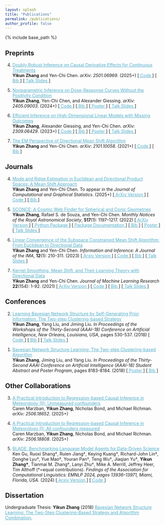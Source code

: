 ```yaml
---
layout: splash
title: "Publications"
permalink: /publications/
author_profile: false
---
```


<!--{% if author.googlescholar %}
  See the citation statistics on <a href="{{author.googlescholar}}" style="color: #52adc8; text-decoration=underline">my Google Scholar profile</a>.
{% endif %}
-->

{% include base_path %}

<!--{% for post in site.publications reversed %}
  {% include archive-single.html %}
{% endfor %}
-->

## Preprints

4. <A href="http://arxiv.org/abs/2501.06969" style="color: #52adc8; text-decoration=underline"> Doubly Robust Inference on Causal Derivative Effects for Continuous Treatments </A> <br/>
    **Yikun Zhang** and Yen-Chi Chen. _arXiv: 2501.06969_. (2025+) [<A href="https://github.com/zhangyk8/npDRDeriv" style="color: #52adc8; text-decoration=underline"> Code </A>] [<A href="https://zhangyk8.github.io/publications/bib_files/npDRDeriv2025.bib" style="color: #52adc8; text-decoration=underline"> Bib </A>] [<A href="https://zhangyk8.github.io/talks/talk-6" style="color: #52adc8; text-decoration=underline"> Talk Slides </A>]

3. <A href="http://arxiv.org/abs/2405.09003" style="color: #52adc8; text-decoration=underline"> Nonparametric Inference on Dose-Response Curves Without the Positivity Condition </A> <br/>
    **Yikun Zhang**, Yen-Chi Chen, and Alexander Giessing. _arXiv: 2405.09003_. (2024+) [<A href="https://github.com/zhangyk8/npDoseResponse" style="color: #52adc8; text-decoration=underline"> Code </A>] [<A href="https://zhangyk8.github.io/publications/bib_files/npDR2024.bib" style="color: #52adc8; text-decoration=underline"> Bib </A>] [<A href="https://zhangyk8.github.io/publications/NonpDoseResponse.pdf" style="color: #52adc8; text-decoration=underline"> Poster </A>] [<A href="https://zhangyk8.github.io/talks/talk-5" style="color: #52adc8; text-decoration=underline"> Talk Slides </A>]

2. <A href="https://arxiv.org/abs/2309.06429" style="color: #52adc8; text-decoration=underline"> Efficient Inference on High-Dimensional Linear Models with Missing Outcomes </A> <br/>
    **Yikun Zhang**, Alexander Giessing, and Yen-Chi Chen. _arXiv: 2309.06429_. (2023+) [<A href="https://github.com/zhangyk8/Debias-Infer" style="color: #52adc8; text-decoration=underline"> Code </A>] [<A href="https://zhangyk8.github.io/publications/bib_files/DebiasInfer2023.bib" style="color: #52adc8; text-decoration=underline"> Bib </A>] [<A href="https://zhangyk8.github.io/publications/Debiased_Inf_Poster_Biostat.pdf" style="color: #52adc8; text-decoration=underline"> Poster </A>] [<A href="https://zhangyk8.github.io/talks/talk-4" style="color: #52adc8; text-decoration=underline"> Talk Slides </A>]

1. <A href="https://arxiv.org/abs/2101.10058" style="color: #52adc8; text-decoration=underline"> The EM Perspective of Directional Mean Shift Algorithm </A> <br/>
    **Yikun Zhang** and Yen-Chi Chen. _arXiv: 2101.10058_. (2021+) [<A href="https://github.com/zhangyk8/DirMS/tree/main/DMS_EM" style="color: #52adc8; text-decoration=underline"> Code </A>] [<A href="https://zhangyk8.github.io/publications/bib_files/DMS_EM2021.bib" style="color: #52adc8; text-decoration=underline"> Bib </A>]

## Journals

4. <A href="https://doi.org/10.1080/10618600.2025.2505734" style="color: #52adc8; text-decoration=underline"> Mode and Ridge Estimation in Euclidean and Directional Product Spaces: A Mean Shift Approach </A> <br/>
    **Yikun Zhang** and Yen-Chi Chen. To appear in the _Journal of Computational and Graphical Statistics_. (2025+) [<A href="https://arxiv.org/abs/2110.08505" style="color: #52adc8; text-decoration=underline"> ArXiv Version </A>] [<A href="https://github.com/zhangyk8/ProdSCMS" style="color: #52adc8; text-decoration=underline"> Code </A>] [<A href="https://zhangyk8.github.io/publications/bib_files/DLSCMSProd2021.bib" style="color: #52adc8; text-decoration=underline"> Bib </A>]

3. <A href="https://doi.org/10.1093/mnras/stac2504" style="color: #52adc8; text-decoration=underline"> SCONCE: A Cosmic Web Finder for Spherical and Conic Geometries </A> <br/>
    **Yikun Zhang**, Rafael S. de Souza, and Yen-Chi Chen. _Monthly Notices of the Royal Astronomical Society_, **517**(1): 1197–1217. (2022) [<A href="https://arxiv.org/abs/2207.07001" style="color: #52adc8; text-decoration=underline"> ArXiv Version </A>] [<A href="https://pypi.org/project/sconce-scms/0.1.2/" style="color: #52adc8; text-decoration=underline"> Python Package </A>] [<A href="https://sconce-scms.readthedocs.io/en/latest/" style="color: #52adc8; text-decoration=underline"> Package Documentation </A>] [<A href="https://zhangyk8.github.io/publications/bib_files/SCONCE2022.bib" style="color: #52adc8; text-decoration=underline"> Bib </A>] [<A href="https://zhangyk8.github.io/publications/Cosmic_Web_Poster.pdf" style="color: #52adc8; text-decoration=underline"> Poster </A>] [<A href="https://zhangyk8.github.io/talks/talk-3" style="color: #52adc8; text-decoration=underline"> Talk Slides </A>]

2. <A href="https://doi.org/10.1093/imaiai/iaac005" style="color: #52adc8; text-decoration=underline"> Linear Convergence of the Subspace Constrained Mean Shift Algorithm: From Euclidean to Directional Data </A> <br/>
    **Yikun Zhang** and Yen-Chi Chen. _Information and Inference: A Journal of the IMA_, **12**(1): 210-311. (2023) [<A href="https://arxiv.org/abs/2104.14977" style="color: #52adc8; text-decoration=underline"> Arxiv Version </A>] [<A href="https://github.com/zhangyk8/EuDirSCMS" style="color: #52adc8; text-decoration=underline"> Code </A>] [<A href="https://zhangyk8.github.io/publications/bib_files/DirSCMS2021.bib" style="color: #52adc8; text-decoration=underline"> Bib </A>] [<A href="https://zhangyk8.github.io/talks/talk-3" style="color: #52adc8; text-decoration=underline"> Talk Slides </A>]

1. <A href="https://jmlr.org/papers/v22/20-1194.html" style="color: #52adc8; text-decoration=underline"> Kernel Smoothing, Mean Shift, and Their Learning Theory with Directional Data </A> <br/>
    **Yikun Zhang** and Yen-Chi Chen. _Journal of Machine Learning Research_ **22**(154): 1-92. (2021) [<A href="https://arxiv.org/abs/2010.13523" style="color: #52adc8; text-decoration=underline"> ArXiv Version </A>] [<A href="https://github.com/zhangyk8/DirMS" style="color: #52adc8; text-decoration=underline"> Code </A>] [<A href="https://zhangyk8.github.io/publications/bib_files/DirMS2020.bib" style="color: #52adc8; text-decoration=underline"> Bib </A>] [<A href="https://zhangyk8.github.io/talks/talk-2" style="color: #52adc8; text-decoration=underline"> Talk Slides </A>]

## Conferences

2. <A href="https://zhangyk8.github.io/publications/AAAIWorkshop.pdf" style="color: #52adc8; text-decoration=underline"> Learning Bayesian Network Structure by Self-Generating Prior Information: The Two-step Clustering-based Strategy </A> <br/>
    **Yikun Zhang**, Yang Liu, and Jiming Liu. _In Proceedings of the Workshops of the Thirty-Second (AAAI-18) Conference on Artificial Intelligence, New Orleans, Louisiana, USA_, pages 530-537. (2018) [<A href="https://github.com/zhangyk8/TSCB-strategy" style="color: #52adc8; text-decoration=underline"> Code </A>] [<A href="https://zhangyk8.github.io/publications/bib_files/BN_long2018.bib" style="color: #52adc8; text-decoration=underline"> Bib </A>] [<A href="https://zhangyk8.github.io/talks/talk-1" style="color: #52adc8; text-decoration=underline"> Talk Slides </A>]
<!---
https://aaai.org/ocs/index.php/WS/AAAIW18/paper/view/17111/
-->

1. <A href="https://zhangyk8.github.io/publications/AAAIStudentAbstract.pdf" style="color: #52adc8; text-decaration=underline"> Bayesian Network Structure Learning: The Two-step Clustering-based Algorithm </A> <br/>
    **Yikun Zhang**, Jiming Liu, and Yang Liu. _In Proceedings of the Thirty-Second AAAI Conference on Artificial Intelligence (AAAI-18) Student Abstract and Poster Program_, pages 8183-8184. (2018) [<A href="https://zhangyk8.github.io/publications/poster_SA.pdf" style="color: #52adc8; text-decoration=underline"> Poster </A>] [<A href="https://zhangyk8.github.io/publications/bib_files/BN_short2018.bib" style="color: #52adc8; text-decoration=underline"> Bib </A>]

## Other Collaborations

3. <A href="http://arxiv.org/abs/2506.18652" style="color: #52adc8; text-decoration=underline"> A Practical Introduction to Regression-based Causal Inference in Meteorology (II): Unmeasured confounders </A> <br/>
   Caren Marzban, **Yikun Zhang**, Nicholas Bond, and Michael Richman. _arXiv: 2506.18652_. (2025+)

2. <A href="http://arxiv.org/abs/2506.18808" style="color: #52adc8; text-decoration=underline"> A Practical Introduction to Regression-based Causal Inference in Meteorology (I): All confounders measured </A> <br/>
   Caren Marzban, **Yikun Zhang**, Nicholas Bond, and Michael Richman. _arXiv: 2506.18808_. (2025+)

1. <A href="https://aclanthology.org/2024.findings-emnlp.815/" style="color: #52adc8; text-decoration=underline"> BLADE: Benchmarking Language Model Agents for Data-Driven Science </A> <br/>
   Ken Gu, Ruoxi Shang<span>&#8224;</span>, Ruien Jiang<span>&#8224;</span>, Keying Kuang<span>&#8224;</span>, Richard-John Lin<span>&#8224;</span>, Donghe Lyu<span>&#8224;</span>, Yue Mao<span>&#8224;</span>, Youran Pan<span>&#8224;</span>, Teng Wu<span>&#8224;</span>, Jiaqian Yu<span>&#8224;</span>, **Yikun Zhang<span>&#8224;</span>**, Tianmai M. Zhang<span>&#8224;</span>, Lanyi Zhu<span>&#8224;</span>, Mike A. Merrill, Jeffrey Heer, Tim Althoff (<span>&#8224;</span>=equal contributions). _Findings of the Association for Computational Linguistics: EMNLP 2024, pages 13936–13971, Miami, Florida, USA._ (2024) [<A href="https://arxiv.org/abs/2408.09667" style="color: #52adc8; text-decoration=underline"> Arxiv Version </A>] [<A href="https://github.com/behavioral-data/BLADE" style="color: #52adc8; text-decoration=underline"> Code </A>]

## Dissertation

  Undergraduate Thesis: **Yikun Zhang** (2018) <A href="https://zhangyk8.github.io/publications/Thesis.pdf" style="color: #52adc8; text-decoration=underline"> Bayesian Network Structure Learning: The Two-Step Clustering-Based Strategy and Algorithm Combination</A>.

<!--
## Technical Report

1. **Yikun Zhang**, Fengjie Chen (2019) <A href="https://zhangyk8.github.io/portfolio/Lecture_Notes/STAT548_Report.pdf" style="color: #52adc8; text-decoration=underline"> Overlapping Community Detection via Edge-Space Representation </A>.
-->

